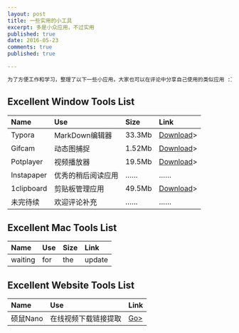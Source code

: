```yaml
---
layout: post
title: 一些实用的小工具
excerpt: 多是小众应用，不过实用
published: true
date: 2016-05-23
comments: true
published: true

---
```

```html
为了方便工作和学习，整理了以下一些小应用，大家也可以在评论中分享自己使用的类似应用 :）
```



## **Excellent Window Tools List**

| Name       | Use         | Size   | Link                                     |
| :--------- | :---------- | :----- | :--------------------------------------- |
| Typora     | MarkDown编辑器 | 33.3Mb | [Download](http://img.vinechen.com/typora-setup.exe)> |
| Gifcam     | 动态图捕捉       | 1.52Mb | [Download](http://img.vinechen.com/GifCam.exe)> |
| Potplayer  | 视频播放器       | 19.5Mb | [Download](http://potplayer.daum.net/?lang=zh_CN)> |
| Instapaper | 优秀的稍后阅读应用   | ……     | ……                                       |
| 1clipboard | 剪贴板管理应用     | 49.5Mb | [Download](http://1clipboard.io)>        |
| 未完待续       | 欢迎评论补充      | ……     | ……                                       |

## **Excellent Mac Tools List**

| Name    | Use  | Size | Link   |
| :------ | :--- | :--- | :----- |
| waiting | for  | the  | update |

## **Excellent Website Tools List**

| Name   | Use        | Link                         |
| :----- | :--------- | :--------------------------- |
| 硕鼠Nano | 在线视频下载链接提取 | [Go>](http://www.flvcd.com/) |
